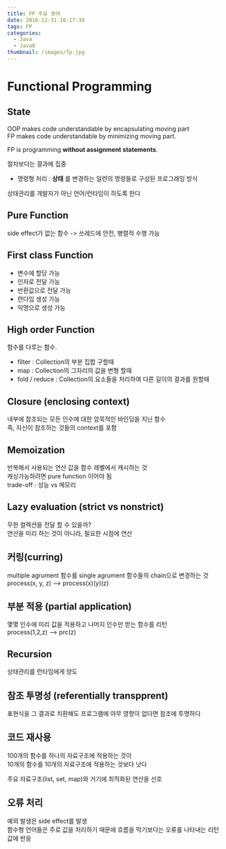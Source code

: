 ```yaml
---
title: FP 주요 용어
date: 2016-12-31 16:17:39
tags: FP
categories:
  - Java
  - Java8
thumbnail: /images/fp.jpg
---
```

# Functional Programming

## State
OOP makes code understandable by encapsulating moving part  
FP makes code understandable by minimizing moving part.

FP is programming **without assignment statements**.

절차보다는 결과에 집중
  - 명령형 처리 : **상태** 를 변경하는 일련의 명령들로 구성된 프로그래밍 방식

상태관리를 개발자가 아닌 언어/런타임이 하도록 한다

## Pure Function
side effect가 없는 함수 -> 쓰레드에 안전, 병렬적 수행 가능

## First class Function
- 변수에 할당 가능
- 인자로 전달 가능
- 반환값으로 전달 가능
- 런다임 생성 가능
- 익명으로 생성 가능

## High order Function
함수를 다루는 함수.
- filter : Collection의 부분 집합 구할때
- map : Collection의 그자리의 값을 변형 할때
- fold / reduce : Collection의 요소들을 처리하여 다른 길이의 결과를 원할때

## Closure (enclosing context)
내부에 참조되는 모든 인수에 대한 암묵적인 바인딩을 지닌 함수  
즉, 자신이 참조하는 것들의 context를 포함  

## Memoization
반복해서 사용되는 연산 값을 함수 레벨에서 캐시하는 것  
캐싱가능하려면 pure function 이어야 됨  
trade-off : 성능 vs 메모리

## Lazy evaluation (strict vs nonstrict)
무한 컬렉션을 전달 할 수 있을까?  
연산을 미리 하는 것이 아니라, 필요한 시점에 연산  

## 커링(curring)
multiple agrument 함수를 single agrument 함수들의 chain으로 변경하는 것  
process(x, y, z) --> process(x)(y)(z)

## 부분 적용 (partial application)
몇몇 인수에 미리 값을 적용하고 나머지 인수만 받는 함수를 리턴  
process(1,2,z) --> prc(z)

## Recursion
상태관리를 런타임에게 양도

## 참조 투명성 (referentially transpprent)
표현식을 그 결과로 치환해도 프로그램에 아무 영향이 없다면 참조에 투명하다  

## 코드 재사용
100개의 함수를 하나의 자료구조에 적용하는 것이  
10개의 함수를 10개의 자료구조에 적용하는 것보다 낫다  

주요 자료구조(list, set, map)와 거기에 최적화된 연산을 선호

## 오류 처리
예외 발생은 side effect를 발생  
함수형 언어들은 주로 값을 처리하기 때문에 흐름을 막기보다는 오류를 나타내는 리턴 값에 반응  
